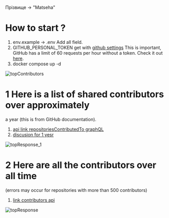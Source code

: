 Прізвище -> "Matseha"

# How to start ?

1. env.example -> .env Add all field.
2. GITHUB_PERSONAL_TOKEN get with [github settings](https://github.com/settings/tokens?type=beta) This is important,
   GitHub has a limit of 60 requests per hour without a token. Check it out
   [here](https://docs.github.com/en/rest/using-the-rest-api/rate-limits-for-the-rest-api?apiVersion=2022-11-28#primary-rate-limit-for-authenticated-users).
3. docker compose up -d

![topContributors](https://github.com/Sega-128/topContributor/assets/52979646/9e75a672-2c38-4ffd-8914-a32da3698fd9)

# 1 Here is a list of shared contributors over approximately

a year (this is from GitHub documentation).

1. [ api link repositoriesContributedTo graphQL](https://docs.github.com/en/graphql/reference/objects#repositoryconnection)
2. [discusion for 1 yesr](https://github.com/orgs/community/discussions/24350)

![topResponse_1](https://github.com/Sega-128/topContributor/assets/52979646/d9b60767-d332-434a-b2b2-ade09853d80a)

# 2 Here are all the contributors over all time

(errors may occur for repositories with more than 500 contributors)

1. [link contributors api ](https://docs.github.com/en/rest/repos/repos?apiVersion=2022-11-28#list-repository-contributors)

![topResponse](https://github.com/Sega-128/topContributor/assets/52979646/7a2f4a61-f365-4d49-bc14-2688f7063b47)
